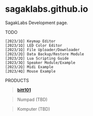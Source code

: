 # sagaklabs.github.io
SagakLabs Development page.

TODO
```
[2023/1Q] Keymap Editor
[2023/1Q] LED Color Editor
[2023/1Q] File Uploader/Downloader
[2023/2Q] Data Backup/Restore Module
[2023/2Q] Lua Scripting Guide
[2023/3Q] Speaker Module/Example
[2023/2Q] Midi Example
[2023/4Q] Mouse Example
```

PRODUCTS

> [**bitt101**](https://sagaklabs.com/products/bitt101)




> Numpad (TBD)


> Komputer (TBD)
